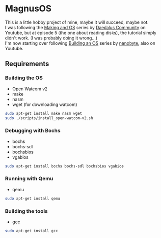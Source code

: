 # MagnusOS
This is a little hobby project of mine, maybe it will succeed, maybe not.<br>
I was following the [Making and OS](https://www.youtube.com/watch?v=MwPjvJ9ulSc&list=PLm3B56ql_akNcvH8vvJRYOc7TbYhRs19M) series by [Daedalus Community](https://www.youtube.com/@DaedalusCommunity) on Youtube, but at episode 5 (the one about reading disks), the tutorial simply didn't work. (I was probably doing it wrong...)<br>
I'm now starting over following [Building an OS](https://www.youtube.com/watch?v=9t-SPC7Tczc&list=PLFjM7v6KGMpiH2G-kT781ByCNC_0pKpPN) series by [nanobyte](https://www.youtube.com/@nanobyte-dev), also on Youtube.

## Requirements
### Building the OS
  - Open Watcom v2
  - make
  - nasm
  - wget (for downloading watcom)
```sh
sudo apt-get install make nasm wget
sudo ./scripts/install_open-watcom-v2.sh
```
### Debugging with Bochs
  - bochs
  - bochs-sdl
  - bochsbios
  - vgabios
```sh
sudo apt-get install bochs bochs-sdl bochsbios vgabios
```
### Running with Qemu
  - qemu
```sh
sudo apt-get install qemu
```
### Building the tools
  - gcc
```sh
sudo apt-get install gcc
```